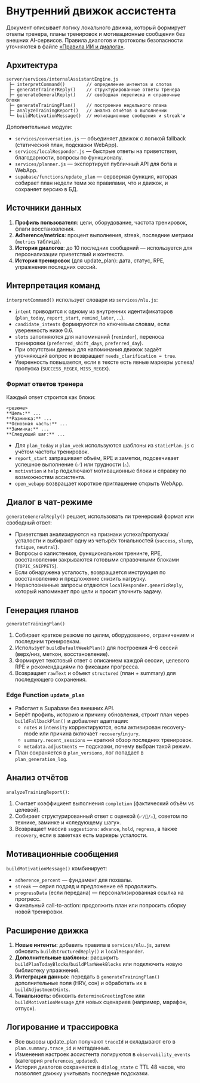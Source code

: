 # Внутренний движок ассистента

Документ описывает логику локального движка, который формирует ответы тренера, планы тренировок и мотивационные сообщения без внешних AI-сервисов. Правила диалогов и протоколы безопасности уточняются в файле [«Правила ИИ и диалога»](pravila-ii-i-dialoga.md).

## Архитектура

```
server/services/internalAssistantEngine.js
 ├─ interpretCommand()        // определение интентов и слотов
 ├─ generateTrainerReply()    // структурированные ответы тренера
 ├─ generateGeneralReply()    // свободная переписка и справочные блоки
 ├─ generateTrainingPlan()    // построение недельного плана
 ├─ analyzeTrainingReport()   // анализ отчётов о выполнении
 └─ buildMotivationMessage()  // мотивационные сообщения и streak'и
```

Дополнительные модули:

- `services/conversation.js` — объединяет движок с логикой fallback (статический план, подсказки WebApp).
- `services/localResponder.js` — быстрые ответы на приветствия, благодарности, вопросы по функционалу.
- `services/planner.js` — экспортирует публичный API для бота и WebApp.
- `supabase/functions/update_plan` — серверная функция, которая собирает план недели теми же правилами, что и движок, и сохраняет версию в БД.

## Источники данных

1. **Профиль пользователя**: цели, оборудование, частота тренировок, флаги восстановления.
2. **Adherence/metrics**: процент выполнения, streak, последние метрики (`metrics` таблица).
3. **История диалогов**: до 10 последних сообщений — используется для персонализации приветствий и контекста.
4. **История тренировок** (для update_plan): дата, статус, RPE, упражнения последних сессий.

## Интерпретация команд

`interpretCommand()` использует словари из `services/nlu.js`:

- `intent` приводится к одному из внутренних идентификаторов (`plan_today`, `report_start`, `remind_later`, ...).
- `candidate_intents` формируются по ключевым словам, если уверенность ниже 0.6.
- `slots` заполняются для напоминаний (`reminder`), переноса тренировки (`preferred_shift_days`, `preferred_day`).
- При отсутствии данных для напоминания движок задаёт уточняющий вопрос и возвращает `needs_clarification = true`.
- Уверенность повышается, если в тексте есть явные маркеры успеха/пропуска (`SUCCESS_REGEX`, `MISS_REGEX`).

### Формат ответов тренера

Каждый ответ строится как блоки:

```
<резюме>
**Цель:** ...
**Разминка:** ...
**Основная часть:** ...
**Заминка:** ...
**Следующий шаг:** ...
```

- Для `plan_today` и `plan_week` используются шаблоны из `staticPlan.js` с учётом частоты тренировок.
- `report_start` запрашивает объём, RPE и заметки, подсвечивает успешное выполнение (`✅`) или трудности (`⚠️`).
- `motivation` и `help` подключают мотивационные блоки и справку по возможностям ассистента.
- `open_webapp` возвращает короткое приглашение открыть WebApp.

## Диалог в чат-режиме

`generateGeneralReply()` решает, использовать ли тренерский формат или свободный ответ:

- Приветствия анализируются на признаки успеха/пропуска/усталости и выбирают одну из четырёх тональностей (`success`, `slump`, `fatigue`, `neutral`).
- Вопросы о калистенике, функциональном тренинге, RPE, восстановлении закрываются готовыми справочными блоками (`TOPIC_SNIPPETS`).
- Если обнаружена усталость, возвращается инструкция по восстановлению и предложение снизить нагрузку.
- Нераспознанные запросы отдаются `localResponder.genericReply`, который напоминает про цели и просит уточнить задачу.

## Генерация планов

`generateTrainingPlan()`

1. Собирает краткое резюме по целям, оборудованию, ограничениям и последним тренировкам.
2. Использует `buildDefaultWeekPlan()` для построения 4–6 сессий (верх/низ, меткон, восстановление).
3. Формирует текстовый ответ с описанием каждой сессии, целевого RPE и рекомендациями по фиксации прогресса.
4. Возвращает `rawText` и объект `structured` (план + summary) для последующего сохранения.

### Edge Function `update_plan`

- Работает в Supabase без внешних API.
- Берёт профиль, историю и причину обновления, строит план через `buildFallbackPlan()` и добавляет адаптации:
  - `notes` и `intensity` корректируются, если активирован recovery-mode или причина включает `recovery`/`injury`.
  - `summary.recent_sessions` — краткий обзор последних тренировок.
  - `metadata.adjustments` — подсказки, почему выбран такой режим.
- План сохраняется в `plan_versions`, лог попадает в `plan_generation_log`.

## Анализ отчётов

`analyzeTrainingReport()`:

1. Считает коэффициент выполнения `completion` (фактический объём vs целевой).
2. Собирает структурированный ответ с оценкой (`✅/🔁/⚠️`), советом по технике, заминке и «следующему шагу».
3. Возвращает массив `suggestions`: `advance`, `hold`, `regress`, а также `recovery`, если в заметках есть маркеры усталости.

## Мотивационные сообщения

`buildMotivationMessage()` комбинирует:

- `adherence_percent` — фундамент для похвалы.
- `streak` — серия подряд и предложение её продолжить.
- `progressData` (если передана) — персонализированная ссылка на прогресс.
- Финальный call-to-action: продолжить план или попросить сборку новой тренировки.

## Расширение движка

1. **Новые интенты:** добавить правила в `services/nlu.js`, затем обновить `buildStructuredReply()` и `localResponder`.
2. **Дополнительные шаблоны:** расширить `buildPlanTodayBlocks`/`buildPlanWeekBlocks` или подключить новую библиотеку упражнений.
3. **Интеграция данных:** передать в `generateTrainingPlan()` дополнительные поля (HRV, сон) и обработать их в `buildAdjustmentHints`.
4. **Тональность:** обновить `determineGreetingTone` или `buildMotivationMessage` для новых сценариев (например, марафон, отпуск).

## Логирование и трассировка

- Все вызовы update_plan получают `traceId` и складывают его в `plan.summary.trace_id` и метаданные.
- Изменения настроек ассистента логируются в `observability_events` (категория `preferences_updated`).
- История диалогов сохраняется в `dialog_state` с TTL 48 часов, что позволяет движку учитывать последние подсказки.

